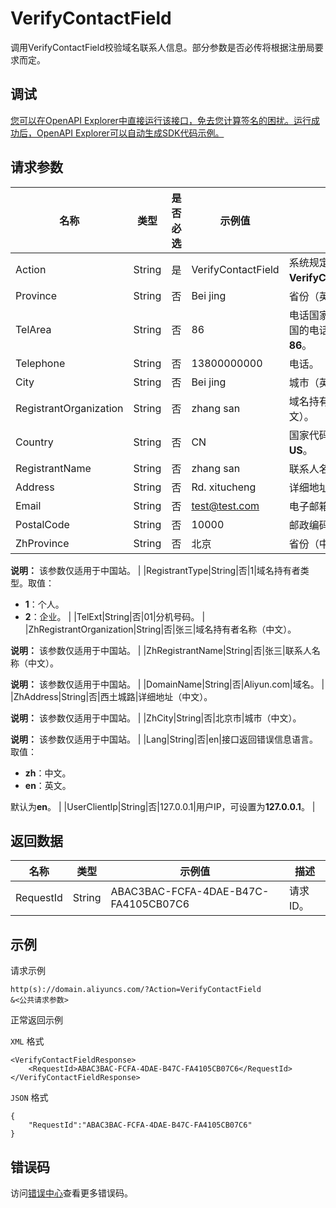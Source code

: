 # VerifyContactField

调用VerifyContactField校验域名联系人信息。部分参数是否必传将根据注册局要求而定。

## 调试

[您可以在OpenAPI Explorer中直接运行该接口，免去您计算签名的困扰。运行成功后，OpenAPI Explorer可以自动生成SDK代码示例。](https://api.aliyun.com/#product=Domain&api=VerifyContactField&type=RPC&version=2018-01-29)

## 请求参数

|名称|类型|是否必选|示例值|描述|
|--|--|----|---|--|
|Action|String|是|VerifyContactField|系统规定参数。取值：**VerifyContactField**。 |
|Province|String|否|Bei jing|省份（英文）。 |
|TelArea|String|否|86|电话国家代码，例如中国的电话国家代码为**86**。 |
|Telephone|String|否|13800000000|电话。 |
|City|String|否|Bei jing|城市（英文）。 |
|RegistrantOrganization|String|否|zhang san|域名持有者名称（英文）。 |
|Country|String|否|CN|国家代码，例如**CN**、**US**。 |
|RegistrantName|String|否|zhang san|联系人名称（英文）。 |
|Address|String|否|Rd. xitucheng|详细地址（英文）。 |
|Email|String|否|test@test.com|电子邮箱。 |
|PostalCode|String|否|10000|邮政编码。 |
|ZhProvince|String|否|北京|省份（中文）。

 **说明：** 该参数仅适用于中国站。 |
|RegistrantType|String|否|1|域名持有者类型。取值：

 -   **1**：个人。
-   **2**：企业。 |
|TelExt|String|否|01|分机号码。 |
|ZhRegistrantOrganization|String|否|张三|域名持有者名称（中文）。

 **说明：** 该参数仅适用于中国站。 |
|ZhRegistrantName|String|否|张三|联系人名称（中文）。

 **说明：** 该参数仅适用于中国站。 |
|DomainName|String|否|Aliyun.com|域名。 |
|ZhAddress|String|否|西土城路|详细地址（中文）。

 **说明：** 该参数仅适用于中国站。 |
|ZhCity|String|否|北京市|城市（中文）。

 **说明：** 该参数仅适用于中国站。 |
|Lang|String|否|en|接口返回错误信息语言。取值：

 -   **zh**：中文。
-   **en**：英文。

 默认为**en**。 |
|UserClientIp|String|否|127.0.0.1|用户IP，可设置为**127.0.0.1**。 |

## 返回数据

|名称|类型|示例值|描述|
|--|--|---|--|
|RequestId|String|ABAC3BAC-FCFA-4DAE-B47C-FA4105CB07C6|请求ID。 |

## 示例

请求示例

```
http(s)://domain.aliyuncs.com/?Action=VerifyContactField
&<公共请求参数>
```

正常返回示例

`XML` 格式

```
<VerifyContactFieldResponse>
    <RequestId>ABAC3BAC-FCFA-4DAE-B47C-FA4105CB07C6</RequestId>
</VerifyContactFieldResponse>
```

`JSON` 格式

```
{
    "RequestId":"ABAC3BAC-FCFA-4DAE-B47C-FA4105CB07C6"
}
```

## 错误码

访问[错误中心](https://error-center.aliyun.com/status/product/Domain)查看更多错误码。

